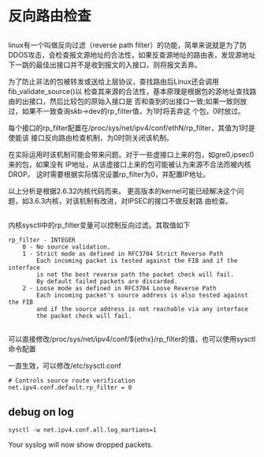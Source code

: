# 反向路由检查

##

linux有一个叫做反向过滤（reverse path filter）的功能，简单来说就是为了防DDOS攻击，会检查报文源地址的合法性，如果反查源地址的路由表，发现源地址下一跳的最佳出接口并不是收到报文的入接口，则将报文丢弃。

为了防止非法的包被转发或送给上层协议，查找路由后Linux还会调用fib_validate_source()以
检查其来源的合法性，基本原理是根据包的源地址查找路由的出接口，然后比较包的原始入接口是
否和查到的出接口一致;如果一致则放过，如果不一致查询skb->dev的rp_filter值，为1时将丢弃这
个包，0时放过。

每个接口的rp_filter配置在/proc/sys/net/ipv4/conf/ethN/rp_filter，其值为1时是使能该
接口反向路由检查机制，为0时则关闭该机制。

在实际运用时该机制可能会带来问题。对于一些虚接口上来的包，如gre0,ipsec0来的包，如果没有
IP地址，从该虚接口上来的包可能被认为来源不合法而被内核DROP。
这时需要根据实际情况设置rp_filter为0，并配置IP地址。

以上分析是根据2.6.32内核代码而来。
更高版本的kernel可能已经解决这个问题，如3.6.3内核，对该机制有改进，对IPSEC的接口不做反射路
由检查。

## 
内核sysctl中的rp_filter变量可以控制反向过滤。其取值如下
```
rp_filter - INTEGER
	0 - No source validation.
	1 - Strict mode as defined in RFC3704 Strict Reverse Path
	    Each incoming packet is tested against the FIB and if the interface
	    is not the best reverse path the packet check will fail.
	    By default failed packets are discarded.
	2 - Loose mode as defined in RFC3704 Loose Reverse Path
	    Each incoming packet's source address is also tested against the FIB
	    and if the source address is not reachable via any interface
	    the packet check will fail.
```


## 
可以直接修改/proc/sys/net/ipv4/conf/${ethx}/rp_filter的值，也可以使用sysctl命令配置

一直生效，可以修改/etc/sysctl.conf
```
# Controls source route verification
net.ipv4.conf.default.rp_filter = 0

```


## debug on log
```
sysctl -w net.ipv4.conf.all.log_martians=1
```
Your syslog will now show dropped packets.